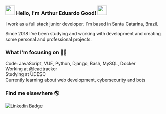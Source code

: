 ### <img src="https://media.giphy.com/media/kuWN0iF9BLQKk/giphy.gif" width="30px">   Hello, I'm Arthur Eduardo Good!  <img src="https://media.giphy.com/media/27wc7vMWPvvJC/giphy.gif" width="30px">
I work as a full stack junior developer. I´m based in Santa Catarina, Brazil.

Since 2018 I've been studying and working with development and creating some personal and professional projects.

### What I'm focusing on 👨‍💻

Code: JavaScript, VUE, Python, Django, Bash, MySQL, Docker<br />
Working at @leadtracker<br />
Studying at UDESC<br />
Currently learning about web development, cybersecurity and bots<br />


### Find me elsewhere 🌎

[![Linkedin Badge](https://img.shields.io/badge/-LinkedIn-blue?style=flat-square&logo=Linkedin&logoColor=white&link=https://www.linkedin.com/in/harshkumarkhatri/)](https://www.linkedin.com/in/arthuredugood/)
